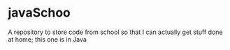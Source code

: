 # javaSchoo
A repository to store code from school so that I can actually get stuff done at home; this one is in Java
